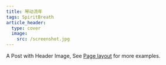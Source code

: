 ```yaml
---
title: 琴动流年
tags: SpiritBreath
article_header:
  type: cover
  image:
    src: /screenshot.jpg
---
```




A Post with Header Image, See [Page layout](https://kitian616.github.io/jekyll-TeXt-theme/samples.html#page-layout) for more examples.
<!--more-->
